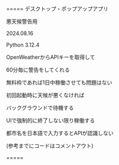 =====
デスクトップ・ポップアップアプリ

悪天候警告用

2024.08.16

Python 3.12.4


OpenWeatherからAPIキーを取得して

60分毎に警告をしてくれる

無料枠であれば1日中稼働させても問題はない


初回起動時に天候が悪くなければ

バックグラウンドで待機する

UIで強制的に終了しない限り稼働する


都市名を日本語で入力するとAPIが認識しない

(参考までにコードはコメントアウト)

=====

